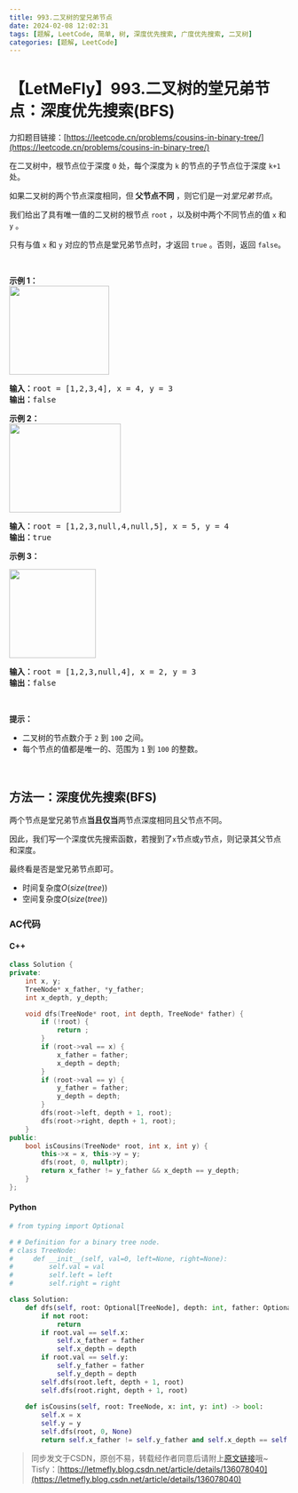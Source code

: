 ```yaml
---
title: 993.二叉树的堂兄弟节点
date: 2024-02-08 12:02:31
tags: [题解, LeetCode, 简单, 树, 深度优先搜索, 广度优先搜索, 二叉树]
categories: [题解, LeetCode]
---
```


# 【LetMeFly】993.二叉树的堂兄弟节点：深度优先搜索(BFS)

力扣题目链接：[https://leetcode.cn/problems/cousins-in-binary-tree/](https://leetcode.cn/problems/cousins-in-binary-tree/)

<p>在二叉树中，根节点位于深度 <code>0</code> 处，每个深度为 <code>k</code> 的节点的子节点位于深度 <code>k+1</code> 处。</p>

<p>如果二叉树的两个节点深度相同，但<strong> 父节点不同</strong> ，则它们是一对<em>堂兄弟节点</em>。</p>

<p>我们给出了具有唯一值的二叉树的根节点 <code>root</code> ，以及树中两个不同节点的值 <code>x</code> 和 <code>y</code> 。</p>

<p>只有与值 <code>x</code> 和 <code>y</code> 对应的节点是堂兄弟节点时，才返回 <code>true</code> 。否则，返回 <code>false</code>。</p>

<p> </p>

<p><strong>示例 1：<br />
<img alt="" src="https://assets.leetcode-cn.com/aliyun-lc-upload/uploads/2019/02/16/q1248-01.png" style="height: 160px; width: 180px;" /></strong></p>

<pre>
<strong>输入：</strong>root = [1,2,3,4], x = 4, y = 3
<strong>输出：</strong>false
</pre>

<p><strong>示例 2：<br />
<img alt="" src="https://assets.leetcode-cn.com/aliyun-lc-upload/uploads/2019/02/16/q1248-02.png" style="height: 160px; width: 201px;" /></strong></p>

<pre>
<strong>输入：</strong>root = [1,2,3,null,4,null,5], x = 5, y = 4
<strong>输出：</strong>true
</pre>

<p><strong>示例 3：</strong></p>

<p><strong><img alt="" src="https://assets.leetcode-cn.com/aliyun-lc-upload/uploads/2019/02/16/q1248-03.png" style="height: 160px; width: 156px;" /></strong></p>

<pre>
<strong>输入：</strong>root = [1,2,3,null,4], x = 2, y = 3
<strong>输出：</strong>false</pre>

<p> </p>

<p><strong>提示：</strong></p>

<ul>
	<li>二叉树的节点数介于 <code>2</code> 到 <code>100</code> 之间。</li>
	<li>每个节点的值都是唯一的、范围为 <code>1</code> 到 <code>100</code> 的整数。</li>
</ul>

<p> </p>


    
## 方法一：深度优先搜索(BFS)

两个节点是堂兄弟节点**当且仅当**两节点深度相同且父节点不同。

因此，我们写一个深度优先搜索函数，若搜到了```x```节点或```y```节点，则记录其父节点和深度。

最终看是否是堂兄弟节点即可。

+ 时间复杂度$O(size(tree))$
+ 空间复杂度$O(size(tree))$

### AC代码

#### C++

```cpp
class Solution {
private:
    int x, y;
    TreeNode* x_father, *y_father;
    int x_depth, y_depth;

    void dfs(TreeNode* root, int depth, TreeNode* father) {
        if (!root) {
            return ;
        }
        if (root->val == x) {
            x_father = father;
            x_depth = depth;
        }
        if (root->val == y) {
            y_father = father;
            y_depth = depth;
        }
        dfs(root->left, depth + 1, root);
        dfs(root->right, depth + 1, root);
    }
public:
    bool isCousins(TreeNode* root, int x, int y) {
        this->x = x, this->y = y;
        dfs(root, 0, nullptr);
        return x_father != y_father && x_depth == y_depth;
    }
};
```

#### Python

```python
# from typing import Optional

# # Definition for a binary tree node.
# class TreeNode:
#     def __init__(self, val=0, left=None, right=None):
#         self.val = val
#         self.left = left
#         self.right = right

class Solution:
    def dfs(self, root: Optional[TreeNode], depth: int, father: Optional[TreeNode]) -> None:
        if not root:
            return
        if root.val == self.x:
            self.x_father = father
            self.x_depth = depth
        if root.val == self.y:
            self.y_father = father
            self.y_depth = depth
        self.dfs(root.left, depth + 1, root)
        self.dfs(root.right, depth + 1, root)
    
    def isCousins(self, root: TreeNode, x: int, y: int) -> bool:
        self.x = x
        self.y = y
        self.dfs(root, 0, None)
        return self.x_father != self.y_father and self.x_depth == self.y_depth

```

> 同步发文于CSDN，原创不易，转载经作者同意后请附上[原文链接](https://blog.letmefly.xyz/2024/02/08/LeetCode%200993.%E4%BA%8C%E5%8F%89%E6%A0%91%E7%9A%84%E5%A0%82%E5%85%84%E5%BC%9F%E8%8A%82%E7%82%B9/)哦~
> Tisfy：[https://letmefly.blog.csdn.net/article/details/136078040](https://letmefly.blog.csdn.net/article/details/136078040)
